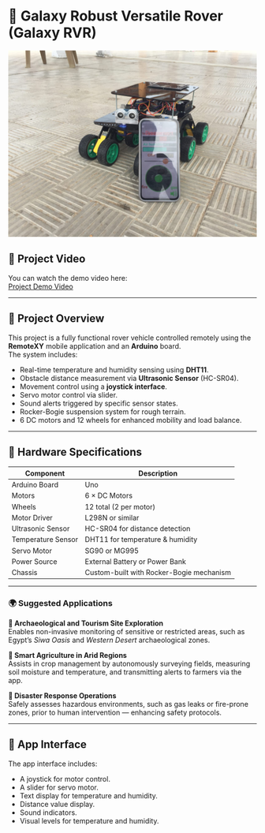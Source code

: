 # 🚀 Galaxy Robust Versatile Rover (Galaxy RVR)

![Rover Image](https://github.com/abdallah3z22/Rover-Vehicle-project/blob/main/media/Galaxy%20RVR%209.jpg)
## 🎥 Project Video

You can watch the demo video here:  
[Project Demo Video](https://drive.google.com/file/d/1LpjWG3qay0_qdufBdIlzgO6Jy-xcpyDJ/view?usp=drivesdk)

---

## 📌 Project Overview

This project is a fully functional rover vehicle controlled remotely using the **RemoteXY** mobile application and an **Arduino** board.  
The system includes:

- Real-time temperature and humidity sensing using **DHT11**.
- Obstacle distance measurement via **Ultrasonic Sensor** (HC-SR04).
- Movement control using a **joystick interface**.
- Servo motor control via slider.
- Sound alerts triggered by specific sensor states.
- Rocker-Bogie suspension system for rough terrain.
- 6 DC motors and 12 wheels for enhanced mobility and load balance.

---

## 🔩 Hardware Specifications

| Component         | Description                              |
|-------------------|------------------------------------------|
| Arduino Board     | Uno                                      |
| Motors            | 6 × DC Motors                            |
| Wheels            | 12 total (2 per motor)                   |
| Motor Driver      | L298N or similar                         |
| Ultrasonic Sensor | HC-SR04 for distance detection           |
| Temperature Sensor| DHT11 for temperature & humidity         |
| Servo Motor       | SG90 or MG995                            |
| Power Source      | External Battery or Power Bank           |
| Chassis           | Custom-built with Rocker-Bogie mechanism |

---


### 🌍 Suggested Applications

 **🗿 Archaeological and Tourism Site Exploration**  
   Enables non-invasive monitoring of sensitive or restricted areas, such as Egypt’s *Siwa Oasis* and *Western Desert* archaeological zones.

 **🌾 Smart Agriculture in Arid Regions**  
   Assists in crop management by autonomously surveying fields, measuring soil moisture and temperature, and transmitting alerts to farmers via the app.

 **🚨 Disaster Response Operations**  
   Safely assesses hazardous environments, such as gas leaks or fire-prone zones, prior to human intervention — enhancing safety protocols.

---

## 📲 App Interface

The app interface includes:
- A joystick for motor control.
- A slider for servo motor.
- Text display for temperature and humidity.
- Distance value display.
- Sound indicators.
- Visual levels for temperature and humidity.

